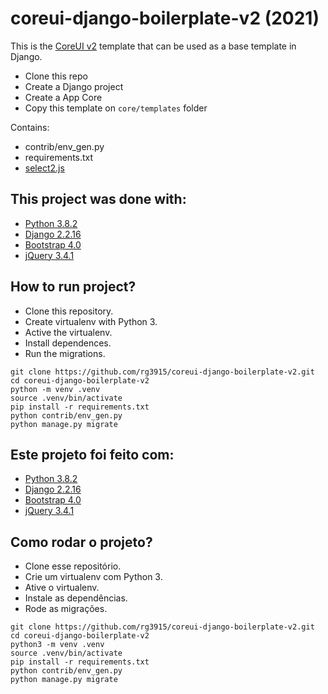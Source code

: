 # coreui-django-boilerplate-v2 (2021)

This is the [CoreUI v2](https://coreui.io/demo/2.0/#main.html) template that can be used as a base template in Django.

* Clone this repo
* Create a Django project
* Create a App Core
* Copy this template on `core/templates` folder

Contains:

* contrib/env_gen.py
* requirements.txt
* [select2.js](https://select2.org/)

## This project was done with:

* [Python 3.8.2](https://www.python.org/)
* [Django 2.2.16](https://www.djangoproject.com/)
* [Bootstrap 4.0](https://getbootstrap.com/)
* [jQuery 3.4.1](https://jquery.com/)

## How to run project?

* Clone this repository.
* Create virtualenv with Python 3.
* Active the virtualenv.
* Install dependences.
* Run the migrations.

```
git clone https://github.com/rg3915/coreui-django-boilerplate-v2.git
cd coreui-django-boilerplate-v2
python -m venv .venv
source .venv/bin/activate
pip install -r requirements.txt
python contrib/env_gen.py
python manage.py migrate
```

## Este projeto foi feito com:

* [Python 3.8.2](https://www.python.org/)
* [Django 2.2.16](https://www.djangoproject.com/)
* [Bootstrap 4.0](https://getbootstrap.com/)
* [jQuery 3.4.1](https://jquery.com/)

## Como rodar o projeto?

* Clone esse repositório.
* Crie um virtualenv com Python 3.
* Ative o virtualenv.
* Instale as dependências.
* Rode as migrações.

```
git clone https://github.com/rg3915/coreui-django-boilerplate-v2.git
cd coreui-django-boilerplate-v2
python3 -m venv .venv
source .venv/bin/activate
pip install -r requirements.txt
python contrib/env_gen.py
python manage.py migrate
```